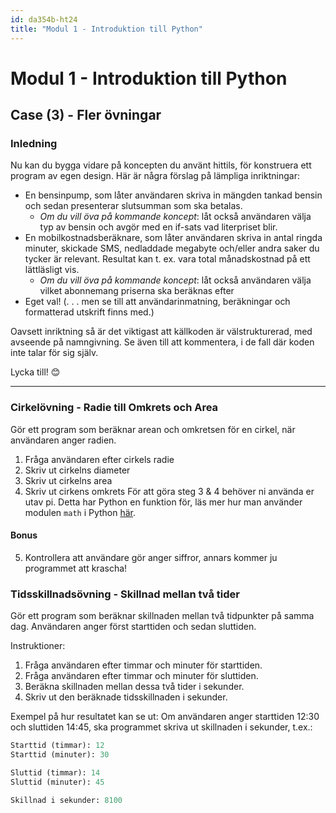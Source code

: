 ```yaml
---
id: da354b-ht24
title: "Modul 1 - Introduktion till Python"
---
```


# Modul 1 - Introduktion till Python

## Case (3) - Fler övningar


### Inledning

Nu kan du bygga vidare på koncepten du använt hittils, för konstruera ett program av
egen design. Här är några förslag på lämpliga inriktningar:

- En bensinpump, som låter användaren skriva in mängden tankad bensin och sedan
presenterar slutsumman som ska betalas.
	- *Om du vill öva på kommande koncept*: låt också användaren välja typ av
	bensin och avgör med en if-sats vad literpriset blir.
- En mobilkostnadsberäknare, som låter användaren skriva in antal ringda minuter,
skickade SMS, nedladdade megabyte och/eller andra saker du tycker är relevant.
Resultat kan t. ex. vara total månadskostnad på ett lättläsligt vis.
	- *Om du vill öva på kommande koncept*: låt också användaren välja vilket abonnemang priserna ska beräknas efter
- Eget val! (. . . men se till att användarinmatning, beräkningar och formatterad
utskrift finns med.)


Oavsett inriktning så är det viktigast att källkoden är välstrukturerad, med avseende
på namngivning. Se även till att kommentera, i de fall där koden inte talar för sig själv.

Lycka till! 😊

---


### Cirkelövning - Radie till Omkrets och Area
Gör ett program som beräknar arean och omkretsen för en cirkel, när användaren anger radien.
1. Fråga användaren efter cirkels radie
2. Skriv ut cirkelns diameter
3. Skriv ut cirkelns area
4. Skriv ut cirkens omkrets
För att göra steg 3 & 4 behöver ni använda er utav pi. Detta har Python en funktion för, läs mer hur man använder modulen `math` i Python [här](https://docs.python.org/3/library/math.html#math.pi).

#### Bonus

5. Kontrollera att användare gör anger siffror, annars kommer ju programmet att krascha!

### Tidsskillnadsövning - Skillnad mellan två tider
Gör ett program som beräknar skillnaden mellan två tidpunkter på samma dag. Användaren anger först starttiden och sedan sluttiden.

Instruktioner:
1. Fråga användaren efter timmar och minuter för starttiden.
2. Fråga användaren efter timmar och minuter för sluttiden.
3. Beräkna skillnaden mellan dessa två tider i sekunder.
4. Skriv ut den beräknade tidsskillnaden i sekunder.

Exempel på hur resultatet kan se ut:
Om användaren anger starttiden 12:30 och sluttiden 14:45, ska programmet skriva ut skillnaden i sekunder, t.ex.:

```python
Starttid (timmar): 12
Starttid (minuter): 30

Sluttid (timmar): 14
Sluttid (minuter): 45

Skillnad i sekunder: 8100
```
